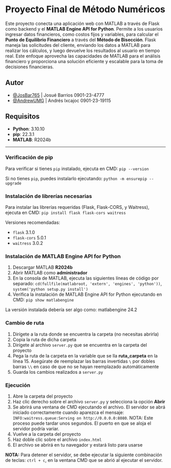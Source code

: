 # Proyecto Final de Método Numéricos

Este proyecto conecta una aplicación web con MATLAB a través de Flask como backend y el **MATLAB Engine API for Python**. Permite a los usuarios ingresar datos financieros, como costos fijos y variables, para calcular el **Punto de Equilibrio Financiero** a través del **Método de Bisección**. Flask maneja las solicitudes del cliente, enviando los datos a MATLAB para realizar los cálculos, y luego devuelve los resultados al usuario en tiempo real. Este enfoque aprovecha las capacidades de MATLAB para el análisis financiero y proporciona una solución eficiente y escalable para la toma de decisiones financieras.

## Autor

- [@JosBar765](https://www.github.com/JosBar765) | Josué Barrios 0901-23-4777
- [@AndrewUMG](https://www.github.com/AndrewUMG) | Andrés Ixcajoc 0901-23-19115

## Requisitos

- **Python**: 3.10.10  
- **pip**: 22.3.1  
- **MATLAB**: R2024b

***

### Verificación de pip

Para verificar si tienes `pip` instalado, ejecuta en CMD: `pip --version`

Si no tienes `pip`, puedes instalarlo ejecutando: `python -m ensurepip --upgrade`

### Instalación de librerías necesarias

Para instalar las librerías requeridas (Flask, Flask-CORS, y Waitress), ejecuta en CMD: `pip install flask flask-cors waitress`

Versiones recomendadas:

- `flask` 3.1.0
- `flask-cors` 5.0.1
- `waitress` 3.0.2

### Instalación de MATLAB Engine API for Python

1. Descargar MATLAB **R2024b**
2. Abrir MATLAB como **administrador**
3. En la consola de MATLAB, ejecuta las siguientes líneas de código por separado: `cd(fullfile(matlabroot, 'extern', 'engines', 'python'))`, `system('python setup.py install')`
4. Verifica la instalación de MATLAB Engine API for Python ejecutando en CMD: `pip show matlabengine`

La versión instalada debería ser algo como: matlabengine 24.2

### Cambio de ruta

1. Dirígete a la ruta donde se encuentra la carpeta (no necesitas abrirla)
2. Copia la ruta de dicha carpeta
3. Dirígete al archivo `server.py` que se encuentra en la carpeta del proyecto
4. Pega la ruta de la carpeta en la variable que se lla **ruta_carpeta** en la línea 15. Asegúrate de reemplazar las barras invertidas `\` por dobles barras `\\` en caso de que no se hayan reemplazado automáticamente
5. Guarda los cambios realizados a `server.py`

### Ejecución

1. Abre la carpeta del proyecto
2. Haz clic derecho sobre el archivo `server.py` y selecciona la opción **Abrir**
3. Se abrirá una ventana de CMD ejecutando el archivo. El servidor se abrá iniciado correctamente cuando aparezca el mensaje: `INFO:waitress.queue:Serving on http://0.0.0.0:8080`. NOTA: Este proceso puede tardar unos segundos. El puerto en que se aloja el servidor podría variar.
4. Vuelve a la carpeta del proyecto
5. Haz doble clic sobre el archivo `index.html`
6. El archivo se abrirá en tu navegador y estará listo para usarse

**NOTA:** Para detener el servidor, se debe ejecutar la siguiente combinación de teclas: `ctrl + c`, en la ventana CMD que se abrió al ejecutar el servidor.
